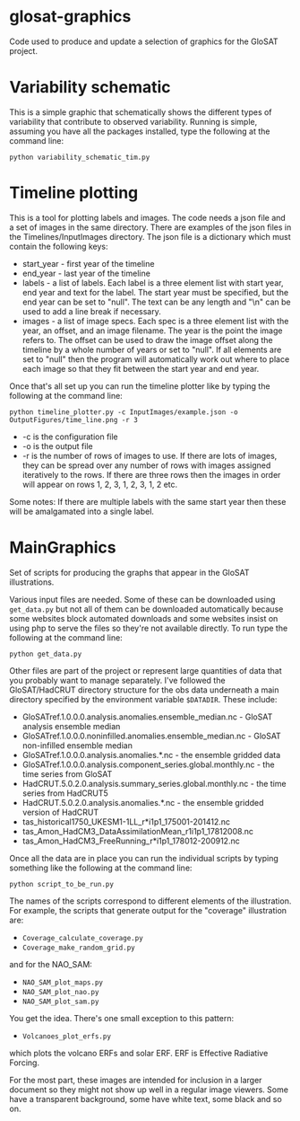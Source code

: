 # glosat-graphics

Code used to produce and update a selection of graphics for the GloSAT project.

# Variability schematic

This is a simple graphic that schematically shows the different types of variability that contribute to observed 
variability. Running is simple, assuming you have all the packages installed, type the following at the command line:

`python variability_schematic_tim.py`

# Timeline plotting

This is a tool for plotting labels and images. The code needs a json file and a set of images in the same directory. 
There are examples of the json files in the Timelines/InputImages directory. The json file is a dictionary which 
must contain the following keys: 

* start_year - first year of the timeline
* end_year - last year of the timeline
* labels -  a list of labels. Each label is a three element list with start year, end year and text for the label. The
  start year must be specified, but the end year can be set to "null". The text can be any length and "\n" can be used
  to add a line break if necessary.
* images - a list of image specs. Each spec is a three element list with the year, an offset, and an image filename. The 
  year is the point the image refers to. The offset can be used to draw the image offset along the timeline by a whole
  number of years or set to "null". If all elements are set to "null" then the program will automatically work out where 
  to place each image so that they fit between the start year and end year.

Once that's all set up you can run the timeline plotter like by typing the following at the command line:

`python timeline_plotter.py -c InputImages/example.json -o OutputFigures/time_line.png -r 3`

* -c is the configuration file
* -o is the output file
* -r is the number of rows of images to use. If there are lots of images, they can be spread over any number of rows 
  with images assigned iteratively to the rows. If there are three rows then the images in order will appear on rows 
  1, 2, 3, 1, 2, 3, 1, 2 etc.

Some notes: If there are multiple labels with the same start year then these will be amalgamated into a single label.

# MainGraphics

Set of scripts for producing the graphs that appear in the GloSAT illustrations.

Various input files are needed. Some of these can be downloaded using `get_data.py` but not all of them can be 
downloaded automatically because some websites block automated downloads and some websites insist on using php to 
serve the files so they're not available directly. To run type the following at the command line:

`python get_data.py`

Other files are part of the project or represent large quantities of data that you probably want to manage separately. 
I've followed the GloSAT/HadCRUT directory structure for the obs data underneath a main directory specified by the 
environment variable `$DATADIR`. These include:

* GloSATref.1.0.0.0.analysis.anomalies.ensemble_median.nc - GloSAT analysis ensemble median
* GloSATref.1.0.0.0.noninfilled.anomalies.ensemble_median.nc - GloSAT non-infilled ensemble median
* GloSATref.1.0.0.0.analysis.anomalies.*.nc - the ensemble gridded data
* GloSATref.1.0.0.0.analysis.component_series.global.monthly.nc - the time series from GloSAT
* HadCRUT.5.0.2.0.analysis.summary_series.global.monthly.nc - the time series from HadCRUT5
* HadCRUT.5.0.2.0.analysis.anomalies.*.nc - the ensemble gridded version of HadCRUT
* tas_historical1750_UKESM1-1LL_r*i1p1_175001-201412.nc
* tas_Amon_HadCM3_DataAssimilationMean_r1i1p1_17812008.nc
* tas_Amon_HadCM3_FreeRunning_r*i1p1_178012-200912.nc

Once all the data are in place you can run the individual scripts by typing something like the following at the command 
line:

`python script_to_be_run.py`

The names of the scripts correspond to different elements of the illustration. For example, the scripts that 
generate output for the "coverage" illustration are:

* `Coverage_calculate_coverage.py`
* `Coverage_make_random_grid.py`

and for the NAO_SAM:

* `NAO_SAM_plot_maps.py`
* `NAO_SAM_plot_nao.py`
* `NAO_SAM_plot_sam.py`

You get the idea. There's one small exception to this pattern:

* `Volcanoes_plot_erfs.py`

which plots the volcano ERFs and solar ERF. ERF is Effective Radiative Forcing.

For the most part, these images are intended for inclusion in a larger document so they might not show up well in 
a regular image viewers. Some have a transparent background, some have white text, some black and so on.  